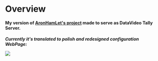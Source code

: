 <h1>Overview</h1>
<h4>My version of <a href="https://github.com/AronHetLam/ATEM_tally_light_with_ESP8266">AronHamLet's project</a> made to serve as DataVideo Tally Server.</h4>
<h5>Currently it's translated to polish and redesigned configuration WebPage:
  <p>
  <p><img src="https://github.com/Dodo765/datavideo/blob/main/web.png">
</p>
</h5>
